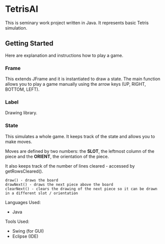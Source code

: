 # TetrisAI

This is seminary work project written in Java. It represents basic Tetris simulation.

## Getting Started

Here are explanation and instructions how to play a game.

### Frame

This extends JFrame and it is instantiated to draw a state.
The main function allows you to play a game manually using the arrow keys (UP, RIGHT, BOTTOM, LEFT).

### Label

Drawing library.

### State

This simulates a whole game. It keeps track of the state and allows you to make moves.

Moves are defined by two numbers: the **SLOT**, the leftmost column of the piece and the **ORIENT**, 
the orientation of the piece.

It also keeps track of the number of lines cleared - accessed by getRowsCleared().

```
draw() - draws the board
drawNext() - draws the next piece above the board
clearNext() - clears the drawing of the next piece so it can be drawn in a different slot / orientation
```

Languages Used:
* Java

Tools Used:
* Swing (for GUI)
* Eclipse (IDE)